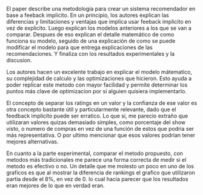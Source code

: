 El paper describe una metodología para crear un sistema recomendador en base a feeback implicito. En un principio, los autores explican las diferencias y limitaciones y ventajas que implica usar feeback implicito en vez de explicito. Luego explican los modelos anteriores a los que se van a comparar. Despues de eso explican el detalle matemático de como funciona su modelo, seguido de una explicación de como se puede modificar el modelo para que entrega explicaciones de las recomendaciones. Y finaliza con los resultados experimentales y la discusion.

Los autores hacen un excelente trabajo en explicar el modelo mátematico, su complejidad de calculo y las optimizaciones que hicieron. Esto ayuda a poder replicar este metodo con mayor facilidad y permite determinar los puntos más clave de optimizacion por si alguien quisiera implementarlo.

El concepto de separar los ratings en un valor y la confianza de ese valor es otra concepto bastante útil y particularmente relevante, dado que el feedback implicito puede ser erratico. Lo que si, me parecio extraño que utilizaran valores quizas demasiado simples, como porcentaje del show visto, o numero de compras en vez de una función de estos que podria ser más representativa. O por ultimo mencionar que esos valores podrían tener mejores alternativas.

En cuanto a la parte experimental, comparar el metodo propuesto, con metodos más tradicionales me parece una forma correcta de medir si el metodo es efectivo o no. Un detalle que me molesto un poco en uno de los graficos es que al mostrar la diferencia de rankings el grafico que utilizaron partia desde el 8%, en vez de 0. lo cual hacia parecer que los resultados eran mejores de lo que en verdad eran.
